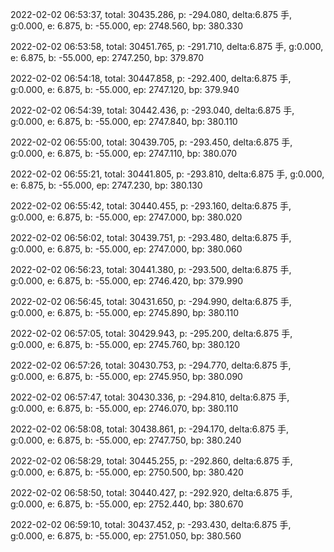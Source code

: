 2022-02-02 06:53:37, total: 30435.286, p: -294.080, delta:6.875 手, g:0.000, e: 6.875, b: -55.000, ep: 2748.560, bp: 380.330

2022-02-02 06:53:58, total: 30451.765, p: -291.710, delta:6.875 手, g:0.000, e: 6.875, b: -55.000, ep: 2747.250, bp: 379.870

2022-02-02 06:54:18, total: 30447.858, p: -292.400, delta:6.875 手, g:0.000, e: 6.875, b: -55.000, ep: 2747.120, bp: 379.940

2022-02-02 06:54:39, total: 30442.436, p: -293.040, delta:6.875 手, g:0.000, e: 6.875, b: -55.000, ep: 2747.840, bp: 380.110

2022-02-02 06:55:00, total: 30439.705, p: -293.450, delta:6.875 手, g:0.000, e: 6.875, b: -55.000, ep: 2747.110, bp: 380.070

2022-02-02 06:55:21, total: 30441.805, p: -293.810, delta:6.875 手, g:0.000, e: 6.875, b: -55.000, ep: 2747.230, bp: 380.130

2022-02-02 06:55:42, total: 30440.455, p: -293.160, delta:6.875 手, g:0.000, e: 6.875, b: -55.000, ep: 2747.000, bp: 380.020

2022-02-02 06:56:02, total: 30439.751, p: -293.480, delta:6.875 手, g:0.000, e: 6.875, b: -55.000, ep: 2747.000, bp: 380.060

2022-02-02 06:56:23, total: 30441.380, p: -293.500, delta:6.875 手, g:0.000, e: 6.875, b: -55.000, ep: 2746.420, bp: 379.990

2022-02-02 06:56:45, total: 30431.650, p: -294.990, delta:6.875 手, g:0.000, e: 6.875, b: -55.000, ep: 2745.890, bp: 380.110

2022-02-02 06:57:05, total: 30429.943, p: -295.200, delta:6.875 手, g:0.000, e: 6.875, b: -55.000, ep: 2745.760, bp: 380.120

2022-02-02 06:57:26, total: 30430.753, p: -294.770, delta:6.875 手, g:0.000, e: 6.875, b: -55.000, ep: 2745.950, bp: 380.090

2022-02-02 06:57:47, total: 30430.336, p: -294.810, delta:6.875 手, g:0.000, e: 6.875, b: -55.000, ep: 2746.070, bp: 380.110

2022-02-02 06:58:08, total: 30438.861, p: -294.170, delta:6.875 手, g:0.000, e: 6.875, b: -55.000, ep: 2747.750, bp: 380.240

2022-02-02 06:58:29, total: 30445.255, p: -292.860, delta:6.875 手, g:0.000, e: 6.875, b: -55.000, ep: 2750.500, bp: 380.420

2022-02-02 06:58:50, total: 30440.427, p: -292.920, delta:6.875 手, g:0.000, e: 6.875, b: -55.000, ep: 2752.440, bp: 380.670

2022-02-02 06:59:10, total: 30437.452, p: -293.430, delta:6.875 手, g:0.000, e: 6.875, b: -55.000, ep: 2751.050, bp: 380.560